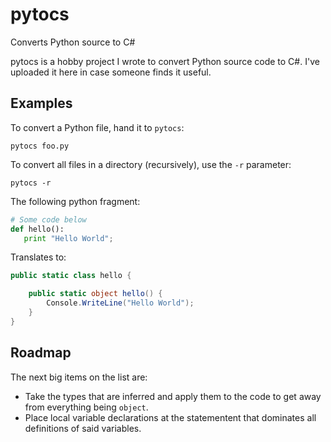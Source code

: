 # pytocs
Converts Python source to C#

pytocs is a hobby project I wrote to convert Python source code to C#. 
I've uploaded it here in case someone finds it useful.

## Examples

To convert a Python file, hand it to `pytocs`:

    pytocs foo.py
	
To convert all files in a directory (recursively), use the `-r` parameter:

    pytocs -r 
	
The following python fragment:

```Python
# Some code below
def hello():
   print "Hello World";
```

Translates to:

```C#
public static class hello {

    public static object hello() {
	    Console.WriteLine("Hello World");
    }
}
```

## Roadmap

The next big items on the list are:
* Take the types that are inferred and apply them to the code to get away from everything being `object`.
* Place local variable declarations at the statementent that dominates all definitions of said variables.
